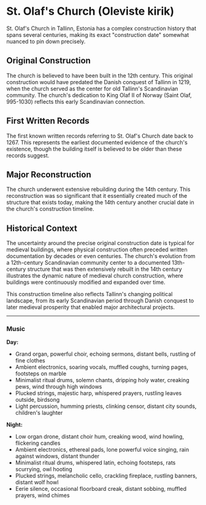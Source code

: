 # St. Olaf's Church (Oleviste kirik)

St. Olaf's Church in Tallinn, Estonia has a complex construction history that spans several centuries, making its exact "construction date" somewhat nuanced to pin down precisely.

## Original Construction

The church is believed to have been built in the 12th century. This original construction would have predated the Danish conquest of Tallinn in 1219, when the church served as the center for old Tallinn's Scandinavian community. The church's dedication to King Olaf II of Norway (Saint Olaf, 995-1030) reflects this early Scandinavian connection.

## First Written Records

The first known written records referring to St. Olaf's Church date back to 1267. This represents the earliest documented evidence of the church's existence, though the building itself is believed to be older than these records suggest.

## Major Reconstruction

The church underwent extensive rebuilding during the 14th century. This reconstruction was so significant that it essentially created much of the structure that exists today, making the 14th century another crucial date in the church's construction timeline.

## Historical Context

The uncertainty around the precise original construction date is typical for medieval buildings, where physical construction often preceded written documentation by decades or even centuries. The church's evolution from a 12th-century Scandinavian community center to a documented 13th-century structure that was then extensively rebuilt in the 14th century illustrates the dynamic nature of medieval church construction, where buildings were continuously modified and expanded over time.

This construction timeline also reflects Tallinn's changing political landscape, from its early Scandinavian period through Danish conquest to later medieval prosperity that enabled major architectural projects.

---
### Music

**Day:**
- Grand organ, powerful choir, echoing sermons, distant bells, rustling of fine clothes
- Ambient electronics, soaring vocals, muffled coughs, turning pages, footsteps on marble
- Minimalist ritual drums, solemn chants, dripping holy water, creaking pews, wind through high windows
- Plucked strings, majestic harp, whispered prayers, rustling leaves outside, birdsong
- Light percussion, humming priests, clinking censor, distant city sounds, children's laughter

**Night:**
- Low organ drone, distant choir hum, creaking wood, wind howling, flickering candles
- Ambient electronics, ethereal pads, lone powerful voice singing, rain against windows, distant thunder
- Minimalist ritual drums, whispered latin, echoing footsteps, rats scurrying, owl hooting
- Plucked strings, melancholic cello, crackling fireplace, rustling banners, distant wolf howl
- Eerie silence, occasional floorboard creak, distant sobbing, muffled prayers, wind chimes
